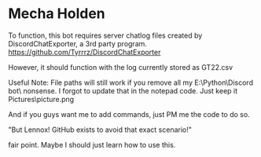 # Mecha Holden

To function, this bot requires server chatlog files created by DiscordChatExporter, a 3rd party program.
https://github.com/Tyrrrz/DiscordChatExporter

However, it should function with the log currently stored as GT22.csv

Useful Note:
File paths will still work if you remove all my E:\Python\Discord bot\ nonsense. I forgot to update that in the notepad code. Just keep it Pictures\\picture.png

And if you guys want me to add commands, just PM me the code to do so.

"But Lennox! GitHub exists to avoid that exact scenario!"

fair point. Maybe I should just learn how to use this. 



